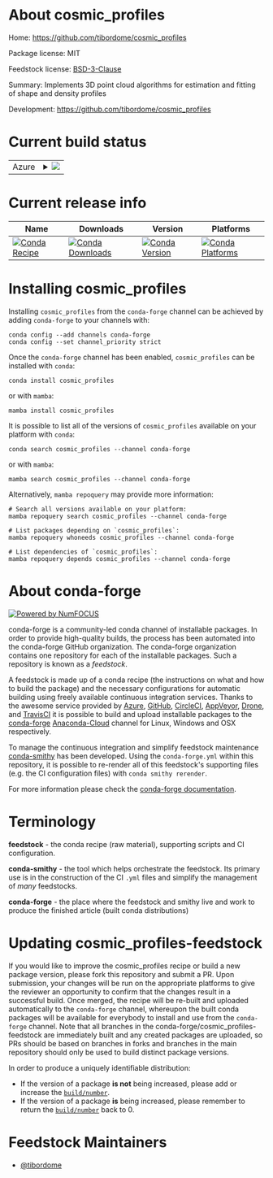 About cosmic_profiles
=====================

Home: https://github.com/tibordome/cosmic_profiles

Package license: MIT

Feedstock license: [BSD-3-Clause](https://github.com/conda-forge/cosmic_profiles-feedstock/blob/main/LICENSE.txt)

Summary: Implements 3D point cloud algorithms for estimation and fitting of shape and density profiles

Development: https://github.com/tibordome/cosmic_profiles

Current build status
====================


<table>
    
  <tr>
    <td>Azure</td>
    <td>
      <details>
        <summary>
          <a href="https://dev.azure.com/conda-forge/feedstock-builds/_build/latest?definitionId=16762&branchName=main">
            <img src="https://dev.azure.com/conda-forge/feedstock-builds/_apis/build/status/cosmic_profiles-feedstock?branchName=main">
          </a>
        </summary>
        <table>
          <thead><tr><th>Variant</th><th>Status</th></tr></thead>
          <tbody><tr>
              <td>linux_64_python3.7.____cpython</td>
              <td>
                <a href="https://dev.azure.com/conda-forge/feedstock-builds/_build/latest?definitionId=16762&branchName=main">
                  <img src="https://dev.azure.com/conda-forge/feedstock-builds/_apis/build/status/cosmic_profiles-feedstock?branchName=main&jobName=linux&configuration=linux_64_python3.7.____cpython" alt="variant">
                </a>
              </td>
            </tr><tr>
              <td>linux_64_python3.8.____cpython</td>
              <td>
                <a href="https://dev.azure.com/conda-forge/feedstock-builds/_build/latest?definitionId=16762&branchName=main">
                  <img src="https://dev.azure.com/conda-forge/feedstock-builds/_apis/build/status/cosmic_profiles-feedstock?branchName=main&jobName=linux&configuration=linux_64_python3.8.____cpython" alt="variant">
                </a>
              </td>
            </tr><tr>
              <td>linux_64_python3.9.____cpython</td>
              <td>
                <a href="https://dev.azure.com/conda-forge/feedstock-builds/_build/latest?definitionId=16762&branchName=main">
                  <img src="https://dev.azure.com/conda-forge/feedstock-builds/_apis/build/status/cosmic_profiles-feedstock?branchName=main&jobName=linux&configuration=linux_64_python3.9.____cpython" alt="variant">
                </a>
              </td>
            </tr><tr>
              <td>osx_64_python3.7.____cpython</td>
              <td>
                <a href="https://dev.azure.com/conda-forge/feedstock-builds/_build/latest?definitionId=16762&branchName=main">
                  <img src="https://dev.azure.com/conda-forge/feedstock-builds/_apis/build/status/cosmic_profiles-feedstock?branchName=main&jobName=osx&configuration=osx_64_python3.7.____cpython" alt="variant">
                </a>
              </td>
            </tr><tr>
              <td>osx_64_python3.8.____cpython</td>
              <td>
                <a href="https://dev.azure.com/conda-forge/feedstock-builds/_build/latest?definitionId=16762&branchName=main">
                  <img src="https://dev.azure.com/conda-forge/feedstock-builds/_apis/build/status/cosmic_profiles-feedstock?branchName=main&jobName=osx&configuration=osx_64_python3.8.____cpython" alt="variant">
                </a>
              </td>
            </tr><tr>
              <td>osx_64_python3.9.____cpython</td>
              <td>
                <a href="https://dev.azure.com/conda-forge/feedstock-builds/_build/latest?definitionId=16762&branchName=main">
                  <img src="https://dev.azure.com/conda-forge/feedstock-builds/_apis/build/status/cosmic_profiles-feedstock?branchName=main&jobName=osx&configuration=osx_64_python3.9.____cpython" alt="variant">
                </a>
              </td>
            </tr><tr>
              <td>win_64_python3.7.____cpython</td>
              <td>
                <a href="https://dev.azure.com/conda-forge/feedstock-builds/_build/latest?definitionId=16762&branchName=main">
                  <img src="https://dev.azure.com/conda-forge/feedstock-builds/_apis/build/status/cosmic_profiles-feedstock?branchName=main&jobName=win&configuration=win_64_python3.7.____cpython" alt="variant">
                </a>
              </td>
            </tr><tr>
              <td>win_64_python3.8.____cpython</td>
              <td>
                <a href="https://dev.azure.com/conda-forge/feedstock-builds/_build/latest?definitionId=16762&branchName=main">
                  <img src="https://dev.azure.com/conda-forge/feedstock-builds/_apis/build/status/cosmic_profiles-feedstock?branchName=main&jobName=win&configuration=win_64_python3.8.____cpython" alt="variant">
                </a>
              </td>
            </tr><tr>
              <td>win_64_python3.9.____cpython</td>
              <td>
                <a href="https://dev.azure.com/conda-forge/feedstock-builds/_build/latest?definitionId=16762&branchName=main">
                  <img src="https://dev.azure.com/conda-forge/feedstock-builds/_apis/build/status/cosmic_profiles-feedstock?branchName=main&jobName=win&configuration=win_64_python3.9.____cpython" alt="variant">
                </a>
              </td>
            </tr>
          </tbody>
        </table>
      </details>
    </td>
  </tr>
</table>

Current release info
====================

| Name | Downloads | Version | Platforms |
| --- | --- | --- | --- |
| [![Conda Recipe](https://img.shields.io/badge/recipe-cosmic_profiles-green.svg)](https://anaconda.org/conda-forge/cosmic_profiles) | [![Conda Downloads](https://img.shields.io/conda/dn/conda-forge/cosmic_profiles.svg)](https://anaconda.org/conda-forge/cosmic_profiles) | [![Conda Version](https://img.shields.io/conda/vn/conda-forge/cosmic_profiles.svg)](https://anaconda.org/conda-forge/cosmic_profiles) | [![Conda Platforms](https://img.shields.io/conda/pn/conda-forge/cosmic_profiles.svg)](https://anaconda.org/conda-forge/cosmic_profiles) |

Installing cosmic_profiles
==========================

Installing `cosmic_profiles` from the `conda-forge` channel can be achieved by adding `conda-forge` to your channels with:

```
conda config --add channels conda-forge
conda config --set channel_priority strict
```

Once the `conda-forge` channel has been enabled, `cosmic_profiles` can be installed with `conda`:

```
conda install cosmic_profiles
```

or with `mamba`:

```
mamba install cosmic_profiles
```

It is possible to list all of the versions of `cosmic_profiles` available on your platform with `conda`:

```
conda search cosmic_profiles --channel conda-forge
```

or with `mamba`:

```
mamba search cosmic_profiles --channel conda-forge
```

Alternatively, `mamba repoquery` may provide more information:

```
# Search all versions available on your platform:
mamba repoquery search cosmic_profiles --channel conda-forge

# List packages depending on `cosmic_profiles`:
mamba repoquery whoneeds cosmic_profiles --channel conda-forge

# List dependencies of `cosmic_profiles`:
mamba repoquery depends cosmic_profiles --channel conda-forge
```


About conda-forge
=================

[![Powered by
NumFOCUS](https://img.shields.io/badge/powered%20by-NumFOCUS-orange.svg?style=flat&colorA=E1523D&colorB=007D8A)](https://numfocus.org)

conda-forge is a community-led conda channel of installable packages.
In order to provide high-quality builds, the process has been automated into the
conda-forge GitHub organization. The conda-forge organization contains one repository
for each of the installable packages. Such a repository is known as a *feedstock*.

A feedstock is made up of a conda recipe (the instructions on what and how to build
the package) and the necessary configurations for automatic building using freely
available continuous integration services. Thanks to the awesome service provided by
[Azure](https://azure.microsoft.com/en-us/services/devops/), [GitHub](https://github.com/),
[CircleCI](https://circleci.com/), [AppVeyor](https://www.appveyor.com/),
[Drone](https://cloud.drone.io/welcome), and [TravisCI](https://travis-ci.com/)
it is possible to build and upload installable packages to the
[conda-forge](https://anaconda.org/conda-forge) [Anaconda-Cloud](https://anaconda.org/)
channel for Linux, Windows and OSX respectively.

To manage the continuous integration and simplify feedstock maintenance
[conda-smithy](https://github.com/conda-forge/conda-smithy) has been developed.
Using the ``conda-forge.yml`` within this repository, it is possible to re-render all of
this feedstock's supporting files (e.g. the CI configuration files) with ``conda smithy rerender``.

For more information please check the [conda-forge documentation](https://conda-forge.org/docs/).

Terminology
===========

**feedstock** - the conda recipe (raw material), supporting scripts and CI configuration.

**conda-smithy** - the tool which helps orchestrate the feedstock.
                   Its primary use is in the construction of the CI ``.yml`` files
                   and simplify the management of *many* feedstocks.

**conda-forge** - the place where the feedstock and smithy live and work to
                  produce the finished article (built conda distributions)


Updating cosmic_profiles-feedstock
==================================

If you would like to improve the cosmic_profiles recipe or build a new
package version, please fork this repository and submit a PR. Upon submission,
your changes will be run on the appropriate platforms to give the reviewer an
opportunity to confirm that the changes result in a successful build. Once
merged, the recipe will be re-built and uploaded automatically to the
`conda-forge` channel, whereupon the built conda packages will be available for
everybody to install and use from the `conda-forge` channel.
Note that all branches in the conda-forge/cosmic_profiles-feedstock are
immediately built and any created packages are uploaded, so PRs should be based
on branches in forks and branches in the main repository should only be used to
build distinct package versions.

In order to produce a uniquely identifiable distribution:
 * If the version of a package **is not** being increased, please add or increase
   the [``build/number``](https://docs.conda.io/projects/conda-build/en/latest/resources/define-metadata.html#build-number-and-string).
 * If the version of a package **is** being increased, please remember to return
   the [``build/number``](https://docs.conda.io/projects/conda-build/en/latest/resources/define-metadata.html#build-number-and-string)
   back to 0.

Feedstock Maintainers
=====================

* [@tibordome](https://github.com/tibordome/)

